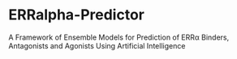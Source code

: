 # ERRalpha-Predictor
A Framework of Ensemble Models for Prediction of ERRα Binders, Antagonists and Agonists Using Artificial Intelligence
